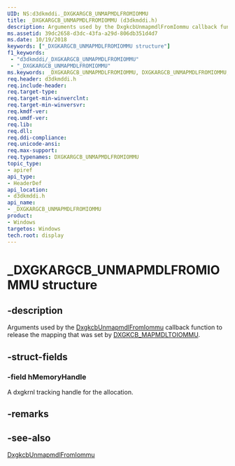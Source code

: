 ```yaml
---
UID: NS:d3dkmddi._DXGKARGCB_UNMAPMDLFROMIOMMU
title: _DXGKARGCB_UNMAPMDLFROMIOMMU (d3dkmddi.h)
description: Arguments used by the DxgkcbUnmapmdlFromIommu callback function to release the mapping that was set by DXGKCB_MAPMDLTOIOMMU.
ms.assetid: 39dc2658-d3dc-43fa-a29d-806db351d4d7
ms.date: 10/19/2018
keywords: ["_DXGKARGCB_UNMAPMDLFROMIOMMU structure"]
f1_keywords:
 - "d3dkmddi/_DXGKARGCB_UNMAPMDLFROMIOMMU"
 - "_DXGKARGCB_UNMAPMDLFROMIOMMU"
ms.keywords: _DXGKARGCB_UNMAPMDLFROMIOMMU, DXGKARGCB_UNMAPMDLFROMIOMMU,
req.header: d3dkmddi.h
req.include-header:
req.target-type:
req.target-min-winverclnt:
req.target-min-winversvr:
req.kmdf-ver:
req.umdf-ver:
req.lib:
req.dll:
req.ddi-compliance:
req.unicode-ansi:
req.max-support:
req.typenames: DXGKARGCB_UNMAPMDLFROMIOMMU
topic_type:
- apiref
api_type:
- HeaderDef
api_location:
- d3dkmddi.h
api_name:
- _DXGKARGCB_UNMAPMDLFROMIOMMU
product: 
- Windows
targetos: Windows
tech.root: display
---
```


# _DXGKARGCB_UNMAPMDLFROMIOMMU structure

## -description

Arguments used by the [DxgkcbUnmapmdlFromIommu](nc-d3dkmddi-dxgkcb_unmapmdlfromiommu.md) callback function to release the mapping that was set by [DXGKCB_MAPMDLTOIOMMU](nc-d3dkmddi-dxgkcb_mapmdltoiommu.md).

## -struct-fields

### -field hMemoryHandle

A dxgkrnl tracking handle for the allocation.

## -remarks

## -see-also

[DxgkcbUnmapmdlFromIommu](nc-d3dkmddi-dxgkcb_unmapmdlfromiommu.md)
